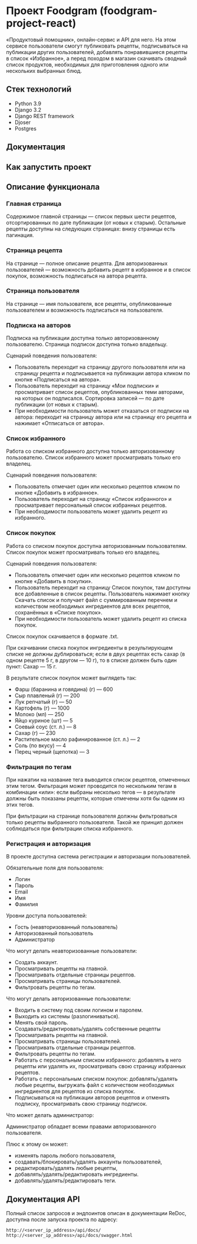 # Проект Foodgram (foodgram-project-react)

<!---
![Yamdb Workflow Status](https://github.com/lashkinse/foodgram-project-react/actions/workflows/foodgram_workflow.yml/badge.svg?branch=master&event=push)
-->

«Продуктовый помощник», онлайн-сервис и API для него. На этом сервисе пользователи смогут публиковать
рецепты, подписываться на публикации других пользователей, добавлять понравившиеся рецепты в список «Избранное», а перед
походом в магазин скачивать сводный список продуктов, необходимых для приготовления одного или нескольких выбранных
блюд.

## Стек технологий

* Python 3.9
* Django 3.2
* Django REST framework
* Djoser
* Postgres

## Документация

## Как запустить проект

## Описание функционала

### Главная страница

Содержимое главной страницы — список первых шести рецептов, отсортированных по дате публикации (от новых к старым).
Остальные рецепты доступны на следующих страницах: внизу страницы есть пагинация.

### Страница рецепта

На странице — полное описание рецепта. Для авторизованных пользователей — возможность добавить рецепт в избранное и в
список покупок, возможность подписаться на автора рецепта.

### Страница пользователя

На странице — имя пользователя, все рецепты, опубликованные пользователем и возможность подписаться на пользователя.

### Подписка на авторов

Подписка на публикации доступна только авторизованному пользователю. Страница подписок доступна только владельцу.

Сценарий поведения пользователя:

* Пользователь переходит на страницу другого пользователя или на страницу рецепта и подписывается на публикации автора
  кликом по кнопке «Подписаться на автора».
* Пользователь переходит на страницу «Мои подписки» и просматривает список рецептов, опубликованных теми авторами, на
  которых он подписался. Сортировка записей — по дате публикации (от новых к старым).
* При необходимости пользователь может отказаться от подписки на автора: переходит на страницу автора или на страницу
  его рецепта и нажимает «Отписаться от автора».

### Список избранного

Работа со списком избранного доступна только авторизованному пользователю. Список избранного может просматривать только
его владелец.

Сценарий поведения пользователя:

* Пользователь отмечает один или несколько рецептов кликом по кнопке «Добавить в избранное».
* Пользователь переходит на страницу «Список избранного» и просматривает персональный список избранных рецептов.
* При необходимости пользователь может удалить рецепт из избранного.

### Список покупок

Работа со списком покупок доступна авторизованным пользователям. Список покупок может просматривать только его владелец.

Сценарий поведения пользователя:

* Пользователь отмечает один или несколько рецептов кликом по кнопке «Добавить в покупки».
* Пользователь переходит на страницу Список покупок, там доступны все добавленные в список рецепты. Пользователь
  нажимает кнопку Скачать список и получает файл с суммированным перечнем и количеством необходимых ингредиентов для
  всех рецептов, сохранённых в «Списке покупок».
* При необходимости пользователь может удалить рецепт из списка покупок.

Список покупок скачивается в формате .txt.

При скачивании списка покупок ингредиенты в результирующем списке не должны дублироваться; если в двух рецептах есть
сахар (в одном рецепте 5 г, в другом — 10 г), то в списке должен быть один пункт: Сахар — 15 г.

В результате список покупок может выглядеть так:

* Фарш (баранина и говядина) (г) — 600
* Сыр плавленый (г) — 200
* Лук репчатый (г) — 50
* Картофель (г) — 1000
* Молоко (мл) — 250
* Яйцо куриное (шт) — 5
* Соевый соус (ст. л.) — 8
* Сахар (г) — 230
* Растительное масло рафинированное (ст. л.) — 2
* Соль (по вкусу) — 4
* Перец черный (щепотка) — 3

### Фильтрация по тегам

При нажатии на название тега выводится список рецептов, отмеченных этим тегом. Фильтрация может проводится по нескольким
тегам в комбинации «или»: если выбраны несколько тегов — в результате должны быть показаны рецепты, которые отмечены
хотя бы одним из этих тегов.

При фильтрации на странице пользователя должны фильтроваться только рецепты выбранного пользователя. Такой же принцип
должен соблюдаться при фильтрации списка избранного.

### Регистрация и авторизация

В проекте доступна система регистрации и авторизации пользователей.

Обязательные поля для пользователя:

* Логин
* Пароль
* Email
* Имя
* Фамилия

Уровни доступа пользователей:

* Гость (неавторизованный пользователь)
* Авторизованный пользователь
* Администратор

Что могут делать неавторизованные пользователи:

* Создать аккаунт.
* Просматривать рецепты на главной.
* Просматривать отдельные страницы рецептов.
* Просматривать страницы пользователей.
* Фильтровать рецепты по тегам.

Что могут делать авторизованные пользователи:

* Входить в систему под своим логином и паролем.
* Выходить из системы (разлогиниваться).
* Менять свой пароль.
* Создавать/редактировать/удалять собственные рецепты
* Просматривать рецепты на главной.
* Просматривать страницы пользователей.
* Просматривать отдельные страницы рецептов.
* Фильтровать рецепты по тегам.
* Работать с персональным списком избранного: добавлять в него рецепты или удалять их, просматривать свою страницу
  избранных рецептов.
* Работать с персональным списком покупок: добавлять/удалять любые рецепты, выгружать файл с количеством необходимых
  ингредиентов для рецептов из списка покупок.
* Подписываться на публикации авторов рецептов и отменять подписку, просматривать свою страницу подписок.

Что может делать администратор:

Администратор обладает всеми правами авторизованного пользователя.

Плюс к этому он может:

* изменять пароль любого пользователя,
* создавать/блокировать/удалять аккаунты пользователей,
* редактировать/удалять любые рецепты,
* добавлять/удалять/редактировать ингредиенты.
* добавлять/удалять/редактировать теги.

## Документация API

Полный список запросов и эндпоинтов описан в документации ReDoc, доступна после запуска проекта по адресу:

```
http://<server_ip_address>/api/docs/
http://<server_ip_address>/api/docs/swagger.html
```
